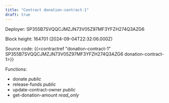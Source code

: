 ```yaml
---
title: "Contract donation-contract-1"
draft: true
---
```

Deployer: SP355B7SVQQCJMZJN73V05Z97MF3YFZH274Q3AZG6


 



Block height: 164701 (2024-09-04T22:32:06.000Z)

Source code: {{<contractref "donation-contract-1" SP355B7SVQQCJMZJN73V05Z97MF3YFZH274Q3AZG6 donation-contract-1>}}

Functions:

* donate _public_
* release-funds _public_
* update-contract-owner _public_
* get-donation-amount _read_only_
